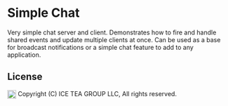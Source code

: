 Simple Chat
====

Very simple chat server and client. Demonstrates how to fire and handle shared events and update multiple clients at once. Can be used as a base for broadcast notifications or a simple chat feature to add to any application.

License
-------
<img src="http://iceteagroup.com/wp-content/uploads/2017/01/Square-64x64-trasp.png" height="20" align="top"> Copyright (C) ICE TEA GROUP LLC, All rights reserved.
